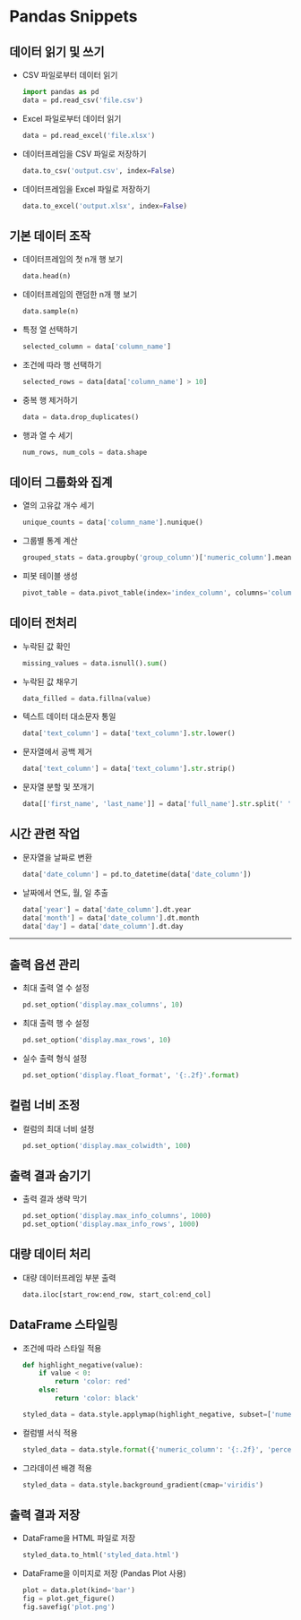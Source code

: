 # Pandas Snippets

## 데이터 읽기 및 쓰기

- CSV 파일로부터 데이터 읽기
  ```python
  import pandas as pd
  data = pd.read_csv('file.csv')
  ```

- Excel 파일로부터 데이터 읽기
  ```python
  data = pd.read_excel('file.xlsx')
  ```

- 데이터프레임을 CSV 파일로 저장하기
  ```python
  data.to_csv('output.csv', index=False)
  ```

- 데이터프레임을 Excel 파일로 저장하기
  ```python
  data.to_excel('output.xlsx', index=False)
  ```

## 기본 데이터 조작

- 데이터프레임의 첫 n개 행 보기
  ```python
  data.head(n)
  ```

- 데이터프레임의 랜덤한 n개 행 보기
  ```python
  data.sample(n)
  ```

- 특정 열 선택하기
  ```python
  selected_column = data['column_name']
  ```

- 조건에 따라 행 선택하기
  ```python
  selected_rows = data[data['column_name'] > 10]
  ```

- 중복 행 제거하기
  ```python
  data = data.drop_duplicates()
  ```

- 행과 열 수 세기
  ```python
  num_rows, num_cols = data.shape
  ```

## 데이터 그룹화와 집계

- 열의 고유값 개수 세기
  ```python
  unique_counts = data['column_name'].nunique()
  ```

- 그룹별 통계 계산
  ```python
  grouped_stats = data.groupby('group_column')['numeric_column'].mean()
  ```

- 피봇 테이블 생성
  ```python
  pivot_table = data.pivot_table(index='index_column', columns='columns_column', values='values_column', aggfunc='mean')
  ```

## 데이터 전처리

- 누락된 값 확인
  ```python
  missing_values = data.isnull().sum()
  ```

- 누락된 값 채우기
  ```python
  data_filled = data.fillna(value)
  ```

- 텍스트 데이터 대소문자 통일
  ```python
  data['text_column'] = data['text_column'].str.lower()
  ```

- 문자열에서 공백 제거
  ```python
  data['text_column'] = data['text_column'].str.strip()
  ```

- 문자열 분할 및 쪼개기
  ```python
  data[['first_name', 'last_name']] = data['full_name'].str.split(' ', expand=True)
  ```

## 시간 관련 작업

- 문자열을 날짜로 변환
  ```python
  data['date_column'] = pd.to_datetime(data['date_column'])
  ```

- 날짜에서 연도, 월, 일 추출
  ```python
  data['year'] = data['date_column'].dt.year
  data['month'] = data['date_column'].dt.month
  data['day'] = data['date_column'].dt.day
  ```
  
---

## 출력 옵션 관리

- 최대 출력 열 수 설정
  ```python
  pd.set_option('display.max_columns', 10)
  ```

- 최대 출력 행 수 설정
  ```python
  pd.set_option('display.max_rows', 10)
  ```

- 실수 출력 형식 설정
  ```python
  pd.set_option('display.float_format', '{:.2f}'.format)
  ```

## 컬럼 너비 조정

- 컬럼의 최대 너비 설정
  ```python
  pd.set_option('display.max_colwidth', 100)
  ```

## 출력 결과 숨기기

- 출력 결과 생략 막기
  ```python
  pd.set_option('display.max_info_columns', 1000)
  pd.set_option('display.max_info_rows', 1000)
  ```

## 대량 데이터 처리

- 대량 데이터프레임 부분 출력
  ```python
  data.iloc[start_row:end_row, start_col:end_col]
  ```

## DataFrame 스타일링

- 조건에 따라 스타일 적용
  ```python
  def highlight_negative(value):
      if value < 0:
          return 'color: red'
      else:
          return 'color: black'

  styled_data = data.style.applymap(highlight_negative, subset=['numeric_column'])
  ```

- 컬럼별 서식 적용
  ```python
  styled_data = data.style.format({'numeric_column': '{:.2f}', 'percentage_column': '{:.2%}'})
  ```

- 그라데이션 배경 적용
  ```python
  styled_data = data.style.background_gradient(cmap='viridis')
  ```

## 출력 결과 저장

- DataFrame을 HTML 파일로 저장
  ```python
  styled_data.to_html('styled_data.html')
  ```

- DataFrame을 이미지로 저장 (Pandas Plot 사용)
  ```python
  plot = data.plot(kind='bar')
  fig = plot.get_figure()
  fig.savefig('plot.png')
  ```
